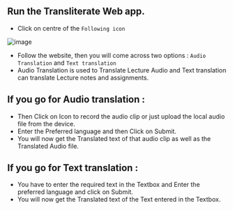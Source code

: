 ## Run the Transliterate Web app.
- Click on centre of the `Following icon`

![image](https://user-images.githubusercontent.com/96743681/178129313-13df8170-2a6d-4d8e-9eb7-b01341a4216b.png)

- Follow the website, then you will come across two options : `Audio Translation` and `Text translation`
- Audio Translation is used to Translate Lecture Audio and Text translation can translate Lecture notes and assignments.

## If you go for Audio translation :
- Then Click on Icon to record the audio clip or just upload the local audio file from the device.
- Enter the Preferred language and then Click on Submit.
- You will now get the Translated text of that audio clip as well as the Translated Audio file.

## If you go for Text translation : 
- You have to enter the required text in the Textbox and Enter the preferred language and click on Submit.
- You will now get the Translated text of the Text entered in the Textbox. 
